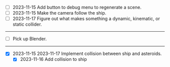 - [ ] 2023-11-15 Add button to debug menu to regenerate a scene.
- [ ] 2023-11-15 Make the camera follow the ship.
- [ ] 2023-11-17 Figure out what makes something a dynamic, kinematic, or static
      collider.

-----

  * [ ] Pick up Blender.

-----

- [x] 2023-11-15 2023-11-17 Implement collision between ship and asteroids.
  - [x] 2023-11-16 Add collision to ship
